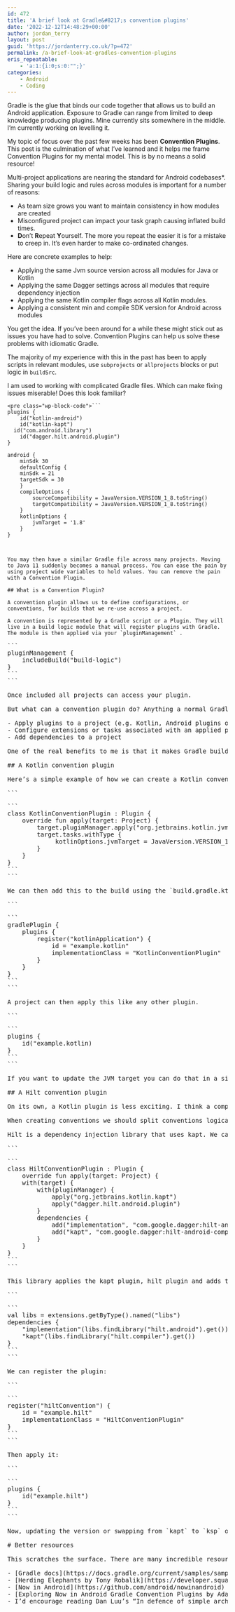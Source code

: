 ```yaml
---
id: 472
title: 'A brief look at Gradle&#8217;s convention plugins'
date: '2022-12-12T14:48:29+00:00'
author: jordan_terry
layout: post
guid: 'https://jordanterry.co.uk/?p=472'
permalink: /a-brief-look-at-gradles-convention-plugins
eris_repeatable:
    - 'a:1:{i:0;s:0:"";}'
categories:
    - Android
    - Coding
---
```


Gradle is the glue that binds our code together that allows us to build an Android application. Exposure to Gradle can range from limited to deep knowledge producing plugins. Mine currently sits somewhere in the middle. I’m currently working on levelling it.

My topic of focus over the past few weeks has been **Convention Plugins**. This post is the culmination of what I’ve learned and it helps me frame Convention Plugins for my mental model. This is by no means a solid resource!

Multi-project applications are nearing the standard for Android codebases\*. Sharing your build logic and rules across modules is important for a number of reasons:

- As team size grows you want to maintain consistency in how modules are created
- Misconfigured project can impact your task graph causing inflated build times.
- **D**on’t **R**epeat **Y**ourself. The more you repeat the easier it is for a mistake to creep in. It’s even harder to make co-ordinated changes.

Here are concrete examples to help:

- Applying the same Jvm source version across all modules for Java or Kotlin
- Applying the same Dagger settings across all modules that require dependency injection
- Applying the same Kotlin compiler flags across all Kotlin modules.
- Applying a consistent min and compile SDK version for Android across modules

You get the idea. If you’ve been around for a while these might stick out as issues you have had to solve. Convention Plugins can help us solve these problems with idiomatic Gradle.

The majority of my experience with this in the past has been to apply scripts in relevant modules, use `subprojects` or `allprojects` blocks or put logic in `buildSrc`.

I am used to working with complicated Gradle files. Which can make fixing issues miserable! Does this look familiar?

```
<pre class="wp-block-code">```
plugins {
    id("kotlin-android")
    id("kotlin-kapt")
  id("com.android.library")
    id("dagger.hilt.android.plugin")
}

android {
    minSdk 30
    defaultConfig {
    minSdk = 21
    targetSdk = 30
    }
    compileOptions {
        sourceCompatibility = JavaVersion.VERSION_1_8.toString()
        targetCompatibility = JavaVersion.VERSION_1_8.toString()
    }
    kotlinOptions {
        jvmTarget = '1.8'
    }
}


```
```

You may then have a similar Gradle file across many projects. Moving to Java 11 suddenly becomes a manual process. You can ease the pain by using project wide variables to hold values. You can remove the pain with a Convention Plugin.

## What is a Convention Plugin?

A convention plugin allows us to define configurations, or conventions, for builds that we re-use across a project.

A convention is represented by a Gradle script or a Plugin. They will live in a build logic module that will register plugins with Gradle. The module is then applied via your `pluginManagement` .

```
<pre class="wp-block-code">```
pluginManagement {
    includeBuild("build-logic")
}
```
```

Once included all projects can access your plugin.

But what can a convention plugin do? Anything a normal Gradle script or Plugin can do!

- Apply plugins to a project (e.g. Kotlin, Android plugins or Kapt)
- Configure extensions or tasks associated with an applied plugin
- Add dependencies to a project

One of the real benefits to me is that it makes Gradle build files feel more life software. You can write plugins using apply bread and butter principles like: cohesion, coupling and composition. You can write tests, making your build file feel predictable.

## A Kotlin convention plugin

Here’s a simple example of how we can create a Kotlin convention:

```
<pre class="wp-block-code">```
class KotlinConventionPlugin : Plugin<Project> {
    override fun apply(target: Project) {
        target.pluginManager.apply("org.jetbrains.kotlin.jvm")
        target.tasks.withType<KotlinCompile> {
             kotlinOptions.jvmTarget = JavaVersion.VERSION_1_8.toString()
        }
    }
}
```
```

We can then add this to the build using the `build.gradle.kts` file in our `build-logic` module.

```
<pre class="wp-block-code">```
gradlePlugin {
    plugins {
        register("kotlinApplication") {
            id = "example.kotlin"
            implementationClass = "KotlinConventionPlugin"
        }
    }
}
```
```

A project can then apply this like any other plugin.

```
<pre class="wp-block-code">```
plugins {
    id("example.kotlin)
}
```
```

If you want to update the JVM target you can do that in a single file and have all projects update.

## A Hilt convention plugin

On its own, a Kotlin plugin is less exciting. I think a compelling use case is when we think about applying an annotation processor and then the libraries that use it.

When creating conventions we should split conventions logically. For example, if we want to use hilt in a project.

Hilt is a dependency injection library that uses kapt. We can write a convention plugin as follows:

```
<pre class="wp-block-code">```
class HiltConventionPlugin : Plugin<Project> {
    override fun apply(target: Project) {
    with(target) {
        with(pluginManager) {
            apply("org.jetbrains.kotlin.kapt")
            apply("dagger.hilt.android.plugin")
        }
        dependencies {
            add("implementation", "com.google.dagger:hilt-android:2.44")
            add("kapt", "com.google.dagger:hilt-android-compiler:2.44")
        }
    }
}
```
```

This library applies the kapt plugin, hilt plugin and adds the related dependencies. The dependencies here are hard coded as an example but you should make use of the VersionCatalog extension like this:

```
<pre class="wp-block-code">```
val libs = extensions.getByType<VersionCatalogsExtension>().named("libs")
dependencies {
    "implementation"(libs.findLibrary("hilt.android").get())
    "kapt"(libs.findLibrary("hilt.compiler").get())
}
```
```

We can register the plugin:

```
<pre class="wp-block-code">```
register("hiltConvention") {
    id = "example.hilt"
    implementationClass = "HiltConventionPlugin"
}
```
```

Then apply it:

```
<pre class="wp-block-code">```
plugins {
    id("example.hilt")
}
```
```

Now, updating the version or swapping from `kapt` to `ksp` only needs a developer to change a single plugin. Not many projects.

# Better resources

This scratches the surface. There are many incredible resources out there to help you get started.

- [Gradle docs](https://docs.gradle.org/current/samples/sample_convention_plugins.html) – A brief look at a sample use case from the folk at Square.
- [Herding Elephants by Tony Robalik](https://developer.squareup.com/blog/herding-elephants/) – A high level overview of how Square use convention plugins to make their monorepo manageable!
- [Now in Android](https://github.com/android/nowinandroid) – A fantastic resource to help you delve into a multi-project code base. This serves as a good base for you to build into more complex solutions.
- [Exploring Now in Android Gradle Convention Plugins by Adam Ahmed](https://proandroiddev.com/exploring-now-in-android-gradle-convention-plugins-91983825bcd7)
- I’d encourage reading Dan Luu’s “In defence of simple architecture” – <https://danluu.com/simple-architectures/> – to reason if your app needs many modules